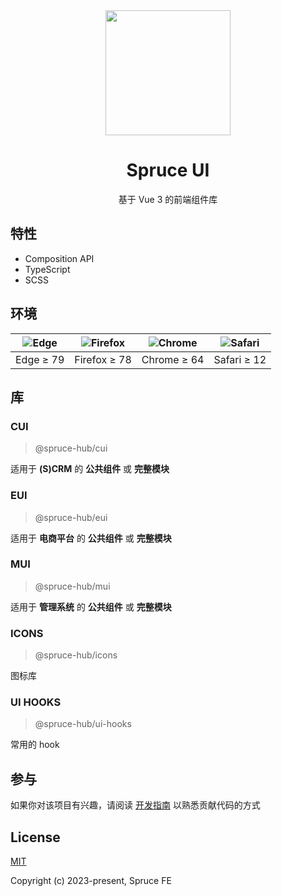 <div align="center">

<img src="https://oss.sprucefe.com/spruce-ui/logo/logo.png" width="200px"/>

</div>

<div align="center">

# Spruce UI

</div>
<div align="center">

基于 Vue 3 的前端组件库

</div>

## 特性

- Composition API
- TypeScript
- SCSS

## 环境

| ![Edge](https://cdn.jsdelivr.net/npm/@browser-logos/edge@2.0.5/edge_32x32.png) | ![Firefox](https://cdn.jsdelivr.net/npm/@browser-logos/firefox@3.0.9/firefox_32x32.png) | ![Chrome](https://cdn.jsdelivr.net/npm/@browser-logos/chrome@2.0.0/chrome_32x32.png) | ![Safari](https://cdn.jsdelivr.net/npm/@browser-logos/safari@2.1.0/safari_32x32.png) |
| :----------------------------------------------------------------------------: | :-------------------------------------------------------------------------------------: | :----------------------------------------------------------------------------------: | :----------------------------------------------------------------------------------: |
|                                   Edge ≥ 79                                    |                                      Firefox ≥ 78                                       |                                     Chrome ≥ 64                                      |                                     Safari ≥ 12                                      |

## 库

### CUI

> @spruce-hub/cui

适用于 **(S)CRM** 的 **公共组件** 或 **完整模块**

### EUI

> @spruce-hub/eui

适用于 **电商平台** 的 **公共组件** 或 **完整模块**

### MUI

> @spruce-hub/mui

适用于 **管理系统** 的 **公共组件** 或 **完整模块**

### ICONS

> @spruce-hub/icons

图标库

### UI HOOKS

> @spruce-hub/ui-hooks

常用的 hook

## 参与

如果你对该项目有兴趣，请阅读 [开发指南](/CONTRIBUTING.md) 以熟悉贡献代码的方式

## License

[MIT](https://opensource.org/licenses/MIT)

Copyright (c) 2023-present, Spruce FE
